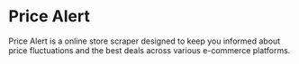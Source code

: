 # Price Alert
 Price Alert is a online store scraper designed to keep you informed about price fluctuations and the best deals across various e-commerce platforms.
